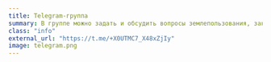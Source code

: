 ```yaml
---
title: Telegram-группа
summary: В группе можно задать и обсудить вопросы землепользования, заказать экспертное исследование
class: "info"
external_url: "https://t.me/+X0UTMC7_X48xZjIy"
image: telegram.png
---
```


